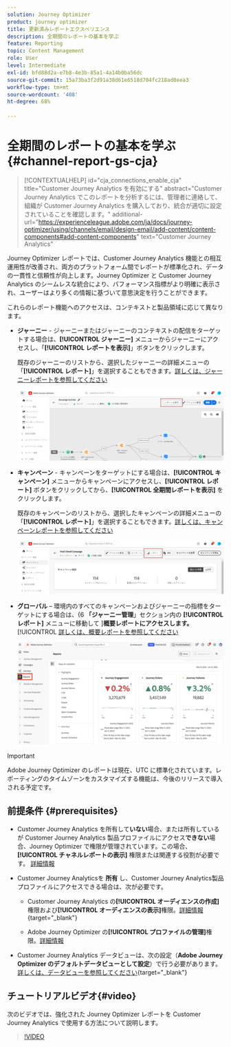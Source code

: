 ```yaml
---
solution: Journey Optimizer
product: journey optimizer
title: 更新済みレポートエクスペリエンス
description: 全期間のレポートの基本を学ぶ
feature: Reporting
topic: Content Management
role: User
level: Intermediate
exl-id: bfd88d2a-e7b8-4e3b-85a1-4a14b0ba56dc
source-git-commit: 15a73ba3f2d91a38d61e6518d704fc218ad0eea3
workflow-type: tm+mt
source-wordcount: '408'
ht-degree: 68%

---
```


# 全期間のレポートの基本を学ぶ {#channel-report-gs-cja}

>[!CONTEXTUALHELP]
>id="cja_connections_enable_cja"
>title="Customer Journey Analytics を有効にする"
>abstract="Customer Journey Analytics でこのレポートを分析するには、管理者に連絡して、組織が Customer Journey Analytics を購入しており、統合が適切に設定されていることを確認します。"
>additional-url="https://experienceleague.adobe.com/ja/docs/journey-optimizer/using/channels/email/design-email/add-content/content-components#add-content-components" text="Customer Journey Analytics"

Journey Optimizer レポートでは、Customer Journey Analytics 機能との相互運用性が改善され、両方のプラットフォーム間でレポートが標準化され、データの一貫性と信頼性が向上します。Journey Optimizer と Customer Journey Analytics のシームレスな統合により、パフォーマンス指標がより明確に表示され、ユーザーはより多くの情報に基づいて意思決定を行うことができます。

これらのレポート機能へのアクセスは、コンテキストと製品領域に応じて異なります。

* **ジャーニー** - ジャーニーまたはジャーニーのコンテキストの配信をターゲットする場合は、**[!UICONTROL ジャーニー]** メニューからジャーニーにアクセスし、「**[!UICONTROL レポートを表示]**」ボタンをクリックします。

  既存のジャーニーのリストから、選択したジャーニーの詳細メニューの「**[!UICONTROL レポート]**」を選択することもできます。[詳しくは、ジャーニーレポートを参照してください](journey-global-report-cja.md)

  ![](assets/gs-cja-report-3.png)

* **キャンペーン** - キャンペーンをターゲットにする場合は、**[!UICONTROL キャンペーン]** メニューからキャンペーンにアクセスし、**[!UICONTROL レポート]** ボタンをクリックしてから、**[!UICONTROL 全期間レポートを表示]** をクリックします。

  既存のキャンペーンのリストから、選択したキャンペーンの詳細メニューの「**[!UICONTROL レポート]**」を選択することもできます。[詳しくは、キャンペーンレポートを参照してください](campaign-global-report-cja.md)

  ![](assets/gs-cja-report-2.png)

* **グローバル** – 環境内のすべてのキャンペーンおよびジャーニーの指標をターゲットにする場合は、{6 **「ジャーニー管理**」セクション内の **[!UICONTROL レポート]** メニューに移動して ]**概要レポートにアクセスします。**[!UICONTROL [詳しくは、概要レポートを参照してください](channel-report-cja.md)

  ![](assets/gs-cja-report-1.png)

>[!IMPORTANT]
>
>Adobe Journey Optimizer のレポートは現在、UTC に標準化されています。レポーティングのタイムゾーンをカスタマイズする機能は、今後のリリースで導入される予定です。

## 前提条件 {#prerequisites}

* Customer Journey Analytics を所有して&#x200B;**いない**&#x200B;場合、または所有しているが Customer Journey Analytics 製品プロファイルにアクセス&#x200B;**できない**&#x200B;場合、Journey Optimizer で権限が管理されています。この場合、**[!UICONTROL チャネルレポートの表示]** 権限または関連する役割が必要です。 [詳細情報](../administration/permissions.md)

* Customer Journey Analyticsを **所有** し、Customer Journey Analytics製品プロファイルにアクセスできる場合は、次が必要です。

   * Customer Journey Analytics の&#x200B;**[!UICONTROL オーディエンスの作成]**&#x200B;権限および&#x200B;**[!UICONTROL オーディエンスの表示]**&#x200B;権限。[詳細情報](https://experienceleague.adobe.com/ja/docs/analytics-platform/using/technotes/access-control){target="_blank"}

   * Adobe Journey Optimizer の&#x200B;**[!UICONTROL プロファイルの管理]**&#x200B;権限。[詳細情報](../administration/permissions.md)

* Customer Journey Analytics データビューは、次の設定（**Adobe Journey Optimizer のデフォルトデータビューとして設定**）で行う必要があります。[詳しくは、データビューを参照してください](https://experienceleague.adobe.com/ja/docs/analytics-platform/using/cja-dataviews/create-dataview){target="_blank"}


## チュートリアルビデオ{#video}

次のビデオでは、強化された Journey Optimizer レポートを Customer Journey Analytics で使用する方法について説明します。

>[!VIDEO](https://video.tv.adobe.com/v/3430413)